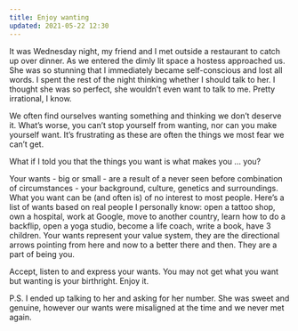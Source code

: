 ```yaml
---
title: Enjoy wanting
updated: 2021-05-22 12:30
---
```


It was Wednesday night, my friend and I met outside a restaurant to catch up over dinner. As we entered the dimly lit space a hostess approached us. She was so stunning that I immediately became self-conscious and lost all words. I spent the rest of the night thinking whether I should talk to her. I thought she was so perfect, she wouldn’t even want to talk to me. Pretty irrational, I know.

We often find ourselves wanting something and thinking we don’t deserve it. What’s worse, you can’t stop yourself from wanting, nor can you make yourself want.  It’s frustrating as these are often the things we most fear we can’t get. 

What if I told you that the things you want is what makes you … you?

Your wants - big or small - are a result of a never seen before combination of circumstances - your background, culture, genetics and surroundings. What you want can be (and often is) of no interest to most people. Here’s a list of wants based on real people I personally know: open a tattoo shop, own a hospital, work at Google, move to another country, learn how to do a backflip, open a yoga studio, become a life coach, write a book, have 3 children. Your wants represent your value system, they are the directional arrows pointing from here and now to a better there and then. They are a part of being you.

Accept, listen to and express your wants. You may not get what you want but wanting is your birthright. Enjoy it.

P.S. I ended up talking to her and asking for her number. She was sweet and genuine, however our wants were misaligned at the time and we never met again.
